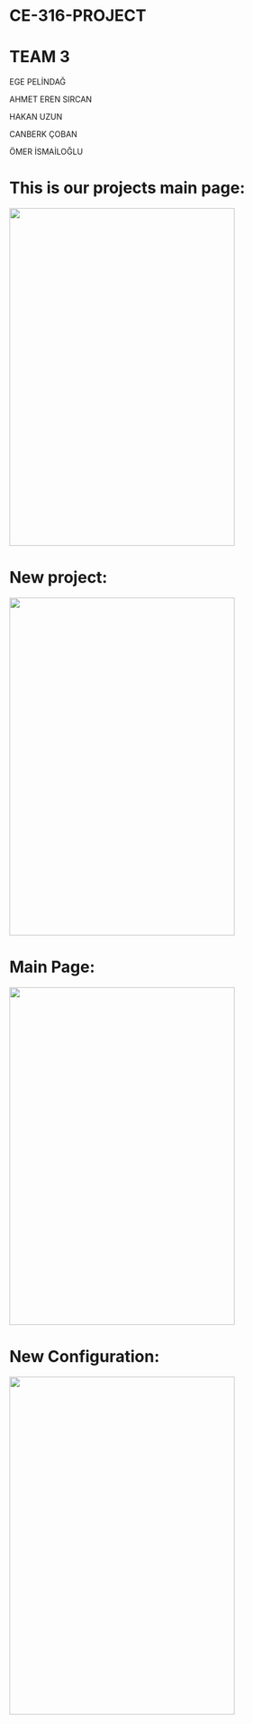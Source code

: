 # CE-316-PROJECT
# TEAM 3

EGE PELİNDAĞ

AHMET EREN SIRCAN

HAKAN UZUN

CANBERK ÇOBAN

ÖMER İSMAİLOĞLU


# This is our projects main page:


<img src="https://github.com/egepelindag/CE-316-PROJECT/assets/128096833/dd2eb1b8-66a6-441a-b39d-da445bc13693" width="400" height="600">


# New project:

<img src="https://github.com/egepelindag/CE-316-PROJECT/assets/128096833/90f646cf-78de-4871-a058-6ebacb5bb29c" width="400" height="600">

# Main Page:

<img src="https://github.com/egepelindag/CE-316-PROJECT/assets/128096833/21b6c06f-55ec-414c-afee-b0faacdafe8f" width="400" height="600">

# New Configuration:

<img src="https://github.com/egepelindag/CE-316-PROJECT/assets/128096833/2e78b5c0-e758-4dda-b064-7c2766ef0977" width="400" height="600">



